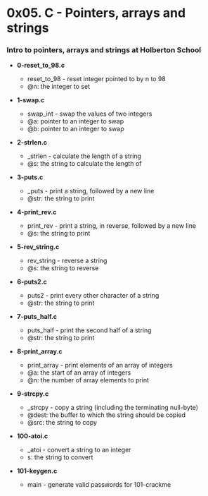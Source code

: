 # 0x05. C - Pointers, arrays and strings
### Intro to pointers, arrays and strings at Holberton School

* **0-reset\_to\_98.c**
  * reset\_to\_98 - reset integer pointed to by n to 98
  * @n: the integer to set

* **1-swap.c**
  * swap\_int - swap the values of two integers
  * @a: pointer to an integer to swap
  * @b: pointer to an integer to swap

* **2-strlen.c**
  * \_strlen - calculate the length of a string
  * @s: the string to calculate the length of

* **3-puts.c**
  * \_puts - print a string, followed by a new line
  * @str: the string to print

* **4-print\_rev.c**
  * print\_rev - print a string, in reverse, followed by a new line
  * @s: the string to print

* **5-rev\_string.c**
  * rev\_string - reverse a string
  * @s: the string to reverse

* **6-puts2.c**
  * puts2 - print every other character of a string
  * @str: the string to print

* **7-puts\_half.c**
  * puts\_half - print the second half of a string
  * @str: the string to print

* **8-print\_array.c**
  * print\_array - print elements of an array of integers
  * @a: the start of an array of integers
  * @n: the number of array elements to print

* **9-strcpy.c**
  * \_strcpy - copy a string (including the terminating null-byte)
  * @dest: the buffer to which the string should be copied
  * @src: the string to copy

* **100-atoi.c**
  * \_atoi - convert a string to an integer
  * s: the string to convert

* **101-keygen.c**
  * main - generate valid passwords for 101-crackme

